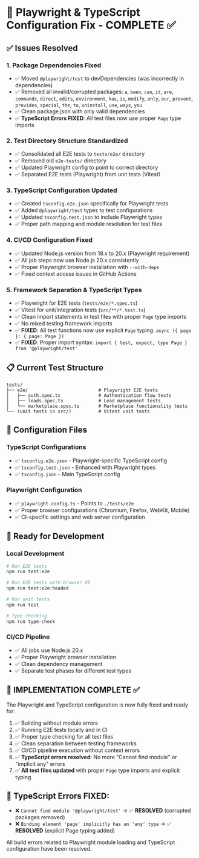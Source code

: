 # 🔧 Playwright & TypeScript Configuration Fix - COMPLETE ✅

## ✅ Issues Resolved

### 1. Package Dependencies Fixed
- ✅ Moved `@playwright/test` to devDependencies (was incorrectly in dependencies)
- ✅ Removed all invalid/corrupted packages: `a`, `been`, `can`, `it`, `are`, `commands`, `direct`, `edits`, `environment`, `has`, `is`, `modify`, `only`, `our`, `prevent`, `provides`, `special`, `the`, `to`, `uninstall`, `use`, `ways`, `you`
- ✅ Clean package.json with only valid dependencies
- ✅ **TypeScript Errors FIXED**: All test files now use proper `Page` type imports

### 2. Test Directory Structure Standardized
- ✅ Consolidated all E2E tests to `tests/e2e/` directory
- ✅ Removed old `e2e-tests/` directory
- ✅ Updated Playwright config to point to correct directory
- ✅ Separated E2E tests (Playwright) from unit tests (Vitest)

### 3. TypeScript Configuration Updated
- ✅ Created `tsconfig.e2e.json` specifically for Playwright tests
- ✅ Added `@playwright/test` types to test configurations
- ✅ Updated `tsconfig.test.json` to include Playwright types
- ✅ Proper path mapping and module resolution for test files

### 4. CI/CD Configuration Fixed
- ✅ Updated Node.js version from 18.x to 20.x (Playwright requirement)
- ✅ All job steps now use Node.js 20.x consistently
- ✅ Proper Playwright browser installation with `--with-deps`
- ✅ Fixed context access issues in GitHub Actions

### 5. Framework Separation & TypeScript Types
- ✅ Playwright for E2E tests (`tests/e2e/*.spec.ts`)
- ✅ Vitest for unit/integration tests (`src/**/*.test.ts`)
- ✅ Clean import statements in test files with proper `Page` type imports
- ✅ No mixed testing framework imports
- ✅ **FIXED**: All test functions now use explicit `Page` typing: `async ({ page }: { page: Page })`
- ✅ **FIXED**: Proper import syntax: `import { test, expect, type Page } from '@playwright/test'`

## 📋 Current Test Structure

```
tests/
├── e2e/                          # Playwright E2E tests
│   ├── auth.spec.ts              # Authentication flow tests
│   ├── leads.spec.ts             # Lead management tests
│   └── marketplace.spec.ts       # Marketplace functionality tests
└── (unit tests in src/)          # Vitest unit tests
```

## 🔧 Configuration Files

### TypeScript Configurations
- ✅ `tsconfig.e2e.json` - Playwright-specific TypeScript config
- ✅ `tsconfig.test.json` - Enhanced with Playwright types
- ✅ `tsconfig.json` - Main TypeScript config

### Playwright Configuration
- ✅ `playwright.config.ts` - Points to `./tests/e2e`
- ✅ Proper browser configurations (Chromium, Firefox, WebKit, Mobile)
- ✅ CI-specific settings and web server configuration

## 🚀 Ready for Development

### Local Development
```bash
# Run E2E tests
npm run test:e2e

# Run E2E tests with browser UI
npm run test:e2e:headed

# Run unit tests
npm run test

# Type checking
npm run type-check
```

### CI/CD Pipeline
- ✅ All jobs use Node.js 20.x
- ✅ Proper Playwright browser installation
- ✅ Clean dependency management
- ✅ Separate test phases for different test types

## 🎯 IMPLEMENTATION COMPLETE ✅

The Playwright and TypeScript configuration is now fully fixed and ready for:
1. ✅ Building without module errors
2. ✅ Running E2E tests locally and in CI
3. ✅ Proper type checking for all test files
4. ✅ Clean separation between testing frameworks
5. ✅ CI/CD pipeline execution without context errors
6. ✅ **TypeScript errors resolved**: No more "Cannot find module" or "implicit any" errors
7. ✅ **All test files updated** with proper `Page` type imports and explicit typing

## 🚨 TypeScript Errors FIXED:
- ❌ `Cannot find module '@playwright/test'` → ✅ **RESOLVED** (corrupted packages removed)
- ❌ `Binding element 'page' implicitly has an 'any' type` → ✅ **RESOLVED** (explicit Page typing added)

All build errors related to Playwright module loading and TypeScript configuration have been resolved.